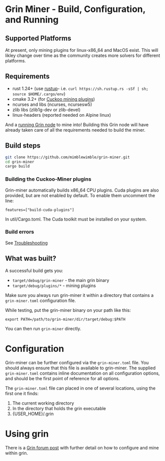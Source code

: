 # Grin Miner - Build, Configuration, and Running

## Supported Platforms

At present, only mining plugins for linux-x86_64 and MacOS exist. This will likley change over time as the community creates more solvers for different platforms.

## Requirements

- rust 1.24+ (use [rustup]((https://www.rustup.rs/))- i.e. `curl https://sh.rustup.rs -sSf | sh; source $HOME/.cargo/env`)
- cmake 3.2+ (for [Cuckoo mining plugins]((https://github.com/mimblewimble/cuckoo-miner)))
- ncurses and libs (ncurses, ncursesw5)
- zlib libs (zlib1g-dev or zlib-devel)
- linux-headers (reported needed on Alpine linux)

And a [running Grin node](https://github.com/mimblewimble/grin/blob/master/doc/build.md) to mine into! Building this Grin node will have already taken care of all the requirements needed to build the miner.

## Build steps

```sh
git clone https://github.com/mimblewimble/grin-miner.git
cd grin-miner
cargo build
```

### Building the Cuckoo-Miner plugins

Grin-miner automatically builds x86_64 CPU plugins. Cuda plugins are also provided, but are
not enabled by default. To enable them uncomment the line:

```
features=["build-cuda-plugins"]
```
In util/Cargo.toml. The Cuda toolkit must be installed on your system.

### Build errors

See [Troubleshooting](https://github.com/mimblewimble/docs/wiki/Troubleshooting)

## What was built?

A successful build gets you:

 - `target/debug/grin-miner` - the main grin binary
 - `target/debug/plugins/*` - mining plugins

Make sure you always run grin-miner it within a directory that contains a
`grin-miner.toml` configuration file.

While testing, put the grin-miner binary on your path like this:

```
export PATH=/path/to/grin-miner/dir/target/debug:$PATH
```

You can then run `grin-miner` directly.

# Configuration

Grin-miner can be further configured via the `grin-miner.toml` file. 
You should always ensure that this file is available to grin-miner.
The supplied `grin-miner.toml` contains inline documentation on all configuration
options, and should be the first point of reference for all options.

The `grin-miner.toml` file can placed in one of several locations, using the first one it finds:

1. The current working directory
2. In the directory that holds the grin executable
3. {USER_HOME}/.grin

# Using grin

There is a [Grin forum post](https://www.grin-forum.org/t/how-to-mine-cuckoo-30-in-grin-help-us-test-and-collect-stats/152) with further detail on how to configure and mine within grin.

